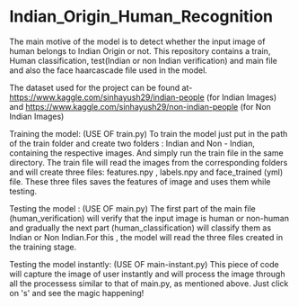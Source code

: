 # Indian_Origin_Human_Recognition

The main motive of the model is to detect whether the input image of human belongs to Indian Origin or not.
This repository contains a train, Human classification, test(Indian or non Indian verification) and main file and also the face haarcascade file used in the model.

The dataset used for the project can be found at- https://www.kaggle.com/sinhayush29/indian-people (for Indian Images) and https://www.kaggle.com/sinhayush29/non-indian-people (for Non Indian Images)

Training the model: (USE OF train.py)
To train the model just put in the path of the train folder and create two folders : Indian and Non - Indian, containing the respective images. And simply run the train file in the same directory. The train file will read the images from the corresponding folders and will create three files: features.npy , labels.npy and face_trained (yml) file. These three files saves the features of image and uses them while testing.

Testing the model : (USE OF main.py)
The first part of the main file (human_verification) will verify that the input image is human or non-human and gradually the next part (human_classification) will classify them as Indian or Non Indian.For this , the model will read the three files created in the training stage.

Testing the model instantly: (USE OF main-instant.py)
This piece of code will capture the image of user instantly and will process the image through all the processess similar to that of main.py, as mentioned above.
Just click on 's' and see the magic happening!
